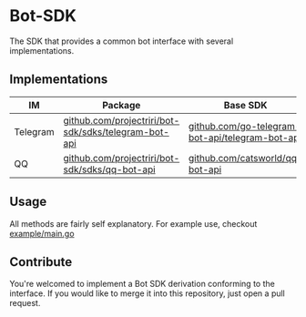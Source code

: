 # Bot-SDK

The SDK that provides a common bot interface with several implementations.

## Implementations

| IM | Package | Base SDK |
| --- | --- | --- |
| Telegram | [github.com/projectriri/bot-sdk/sdks/telegram-bot-api](https://github.com/projectriri/bot-sdk/tree/master/sdks/telegram-bot-api) | [github.com/go-telegram-bot-api/telegram-bot-api](https://github.com/go-telegram-bot-api/telegram-bot-api) |
| QQ | [github.com/projectriri/bot-sdk/sdks/qq-bot-api](https://github.com/projectriri/bot-sdk/tree/master/sdks/qq-bot-api) | [github.com/catsworld/qq-bot-api](https://github.com/catsworld/qq-bot-api) |

## Usage

All methods are fairly self explanatory. For example use, checkout [example/main.go](https://github.com/projectriri/bot-sdk/tree/master/example/main.go)

## Contribute

You're welcomed to implement a Bot SDK derivation conforming to the interface.
If you would like to merge it into this repository, just open a pull request.
